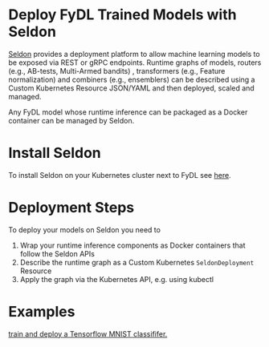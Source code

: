 # Deploy FyDL Trained Models with Seldon

[Seldon](https://github.com/SeldonIO/seldon-core) provides a deployment platform to allow machine learning models to be exposed via REST or gRPC endpoints. Runtime graphs of models, routers (e.g., AB-tests, Multi-Armed bandits) , transformers (e.g., Feature normalization) and combiners (e.g., ensemblers) can be described using a Custom Kubernetes Resource JSON/YAML and then deployed, scaled and managed.

Any FyDL model whose runtime inference can be packaged as a Docker container can be managed by Seldon.

# Install Seldon

To install Seldon on your Kubernetes cluster next to FyDL see [here](https://github.com/SeldonIO/seldon-core/blob/master/docs/install.md).

# Deployment Steps

To deploy your models on Seldon you need to

 1. Wrap your runtime inference components as Docker containers that follow the Seldon APIs
 1. Describe the runtime graph as a Custom Kubernetes ```SeldonDeployment``` Resource
 1. Apply the graph via the Kubernetes API, e.g. using kubectl

# Examples

[train and deploy a Tensorflow MNIST classififer.](./tf-model/README.md)

